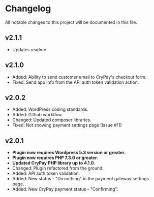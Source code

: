 # Changelog
All notable changes to this project will be documented in this file.

v2.1.1
---
* Updates readme

v2.1.0
---
* Added: Ability to send customer email to CryPay's checkout form.
* Fixed: Send app info from the API auth token validation action.

v2.0.2
---
* Added: WordPress coding standards.
* Added: Github workflow.
* Changed: Updated composer libraries.
* Fixed: Not showing payment settings page [Issue #11]

v2.0.1
---
* **Plugin now requires Wordpress 5.3 version or greater.**
* **Plugin now requires PHP 7.3.0 or greater.**
* **Updated CryPay PHP library up to 4.1.0.**
* Changed: Plugin refactored from the ground.
* Added: API auth token validation.
* Added: New status - "Do nothing" in the payment gateway settings page.
* Added: New CryPay payment status - "Confirming".
